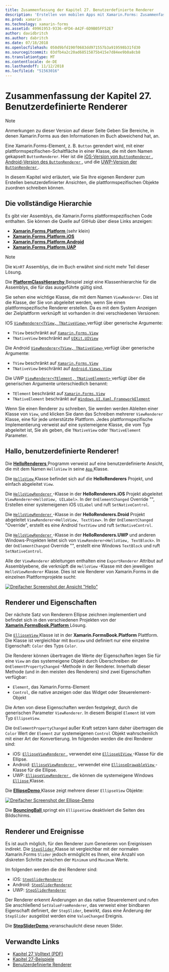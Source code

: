 ```yaml
---
title: Zusammenfassung der Kapitel 27. Benutzerdefinierte Renderer
description: 'Erstellen von mobilen Apps mit Xamarin.Forms: Zusammenfassung der Kapitel 27. Benutzerdefinierte Renderer'
ms.prod: xamarin
ms.technology: xamarin-forms
ms.assetid: 49961953-9336-4FD4-A42F-6D9B05FF52E7
author: davidbritch
ms.author: dabritch
ms.date: 07/18/2018
ms.openlocfilehash: 050d9bfd190f0683dd971557b3a919598b31fd30
ms.sourcegitcommit: 03dfb4a2c20ad68515875b415e7d84ee9b0a8cb8
ms.translationtype: MT
ms.contentlocale: de-DE
ms.lasthandoff: 11/12/2018
ms.locfileid: "51563016"
---
```

# <a name="summary-of-chapter-27-custom-renderers"></a>Zusammenfassung der Kapitel 27. Benutzerdefinierte Renderer

> [!NOTE] 
> Anmerkungen zu dieser Version auf dieser Seite Geben Sie Bereiche, in denen Xamarin.Forms aus den Informationen im Buch abweichend hat, an.

Eine Xamarin.Forms-Element, z. B. `Button` gerendert wird, mit einer plattformspezifischen-Schaltfläche in einer Klasse, die mit dem Namen gekapselt `ButtonRenderer`.  Hier ist die [iOS-Version von `ButtonRenderer` ](https://github.com/xamarin/Xamarin.Forms/blob/master/Xamarin.Forms.Platform.iOS/Renderers/ButtonRenderer.cs), [Android-Version des `ButtonRenderer` ](https://github.com/xamarin/Xamarin.Forms/blob/master/Xamarin.Forms.Platform.Android/Renderers/ButtonRenderer.cs), und die [UWP-Version der `ButtonRenderer` ](https://github.com/xamarin/Xamarin.Forms/blob/master/Xamarin.Forms.Platform.UAP/ButtonRenderer.cs).

In diesem Kapitel wird erläutert, wie Sie Ihre eigenen Renderer zum Erstellen benutzerdefinierter Ansichten, die plattformspezifischen Objekte zuordnen schreiben können.

## <a name="the-complete-class-hierarchy"></a>Die vollständige Hierarchie

Es gibt vier Assemblys, die Xamarin.Forms plattformspezifischen Code enthalten.
Sie können die Quelle auf GitHub über diese Links anzeigen:

- [**Xamarin.Forms.Platform** ](https://github.com/xamarin/Xamarin.Forms/tree/master/Xamarin.Forms.Platform) (sehr klein)
- [**Xamarin.Forms.Platform.iOS**](https://github.com/xamarin/Xamarin.Forms/tree/master/Xamarin.Forms.Platform.iOS)
- [**Xamarin.Forms.Platform.Android**](https://github.com/xamarin/Xamarin.Forms/tree/master/Xamarin.Forms.Platform.Android)
- [**Xamarin.Forms.Platform.UAP**](https://github.com/xamarin/Xamarin.Forms/tree/master/Xamarin.Forms.Platform.UAP)

> [!NOTE]
> Die `WinRT` Assemblys, die im Buch erwähnt sind nicht mehr Teil dieser Lösung. 

Die [ **PlatformClassHierarchy** ](https://github.com/xamarin/xamarin-forms-book-samples/tree/master/Chapter27/PlatformClassHierarchy) Beispiel zeigt eine Klassenhierarchie für die Assemblys, die für das ausgeführte gültig sind.

Sie sehen eine wichtige Klasse, die mit dem Namen `ViewRenderer`. Dies ist die Klasse, der Sie von abgeleitet werden, wenn Sie einen plattformspezifische Renderer erstellen. Da es mit dem System Anzeigen der Zielplattform verknüpft ist vorhanden in drei verschiedenen Versionen:

IOS [ `ViewRenderer<TView, TNativeView>` ](https://github.com/xamarin/Xamarin.Forms/blob/master/Xamarin.Forms.Platform.iOS/ViewRenderer.cs#L25) verfügt über generische Argumente:

- `TView` beschränkt auf [`Xamarin.Forms.View`](xref:Xamarin.Forms.View)
- `TNativeView` beschränkt auf [`UIKit.UIView`](https://developer.xamarin.com/api/type/UIKit.UIView/)

Die Android [ `ViewRenderer<TView, TNativeView>` ](https://github.com/xamarin/Xamarin.Forms/blob/master/Xamarin.Forms.Platform.Android/ViewRenderer.cs#L17) verfügt über generische Argumente:

- `TView` beschränkt auf [`Xamarin.Forms.View`](xref:Xamarin.Forms.View)
- `TNativeView` beschränkt auf [`Android.Views.View`](https://developer.xamarin.com/api/type/Android.Views.View/)

Die UWP [ `ViewRenderer<TElement, TNativeElement>` ](https://github.com/xamarin/Xamarin.Forms/blob/master/Xamarin.Forms.Platform.UAP/ViewRenderer.cs#L6) verfügt über die generischen Argumente unterschiedlich benannt:

- `TElement` beschränkt auf [`Xamarin.Forms.View`](xref:Xamarin.Forms.View)
- `TNativeElement` beschränkt auf [`Windows.UI.Xaml.FrameworkElement`](/uwp/api/Windows.UI.Xaml.FrameworkElement)

Wenn Sie einen Renderer zu schreiben, Sie werden werden Ableiten einer Klasse von `View`, und klicken Sie dann das Schreiben mehrerer `ViewRenderer` Klasse, eine für jede unterstützte Plattform. Jedes plattformspezifische Implementierung verweist auf eine systemeigene Klasse, die vom Typ abgeleitet ist, Sie als geben, die `TNativeView` oder `TNativeElement` Parameter.

## <a name="hello-custom-renderers"></a>Hallo, benutzerdefinierte Renderer!

Die [ **HelloRenderers** ](https://github.com/xamarin/xamarin-forms-book-samples/tree/master/Chapter27/HelloRenderers) Programm verweist auf eine benutzerdefinierte Ansicht, die mit dem Namen `HelloView` in seine [ `App` ](https://github.com/xamarin/xamarin-forms-book-samples/blob/master/Chapter27/HelloRenderers/HelloRenderers/HelloRenderers/App.cs) Klasse.

Die [ `HelloView` ](https://github.com/xamarin/xamarin-forms-book-samples/blob/master/Chapter27/HelloRenderers/HelloRenderers/HelloRenderers/HelloView.cs) Klasse befindet sich auf die **HelloRenderers** Projekt, und einfach abgeleitet `View`.

Die [ `HelloViewRenderer` ](https://github.com/xamarin/xamarin-forms-book-samples/blob/master/Chapter27/HelloRenderers/HelloRenderers/HelloRenderers.iOS/HelloViewRenderer.cs) -Klasse in der **HelloRenderers.iOS** Projekt abgeleitet `ViewRenderer<HelloView, UILabel>`. In der `OnElementChanged` Override "", Erstellen einer systemeigenen iOS `UILabel` und ruft `SetNativeControl`.

Die [ `HelloViewRenderer` ](https://github.com/xamarin/xamarin-forms-book-samples/blob/master/Chapter27/HelloRenderers/HelloRenderers/HelloRenderers.Droid/HelloViewRenderer.cs) -Klasse in der **HelloRenderers.Droid** Projekt abgeleitet `ViewRenderer<HelloView, TextView>`. In der `OnElementChanged` "Override", erstellt es eine Android `TextView` und ruft `SetNativeControl`.

Die [ `HelloViewRenderer` ](https://github.com/xamarin/xamarin-forms-book-samples/blob/master/Chapter27/HelloRenderers/HelloRenderers/HelloRenderers.UWP/HelloViewRenderer.cs) -Klasse in der **HelloRenderers.UWP** und anderen Windows-Projekten leitet sich von `ViewRenderer<HelloView, TextBlock>`. In der `OnElementChanged` Override "", erstellt eine Windows `TextBlock` und ruft `SetNativeControl`.

Alle der `ViewRenderer` ableitungen enthalten eine `ExportRenderer` Attribut auf Assemblyebene, die verknüpft die `HelloView` -Klasse mit den jeweiligen `HelloViewRenderer` Klasse. Dies ist wie Renderer von Xamarin.Forms in die einzelnen Plattformprojekte sucht:

[![Dreifacher Screenshot der Ansicht "Hello"](images/ch27fg02-small.png "benutzerdefinierten Renderern")](images/ch27fg02-large.png#lightbox "benutzerdefinierten Renderern")

## <a name="renderers-and-properties"></a>Renderer und Eigenschaften

Der nächste Satz von Renderern Ellipse zeichnen implementiert und befindet sich in den verschiedenen Projekten von der [ **Xamarin.FormsBook.Platform** ](https://github.com/xamarin/xamarin-forms-book-samples/tree/master/Libraries/Xamarin.FormsBook.Platform) Lösung.

Die [ `EllipseView` ](https://github.com/xamarin/xamarin-forms-book-samples/blob/master/Libraries/Xamarin.FormsBook.Platform/Xamarin.FormsBook.Platform/EllipseView.cs) Klasse ist in der **Xamarin.FormsBook.Platform** Plattform. Die Klasse ist vergleichbar mit `BoxView` und definiert nur eine einzelne Eigenschaft: `Color` des Typs `Color`.

Die Renderer können übertragen die Werte der Eigenschaften legen Sie für eine `View` an das systemeigene Objekt durch Überschreiben der `OnElementPropertyChanged` -Methode in der Renderer. Innerhalb dieser Methode (und in den meisten des Renderers) sind zwei Eigenschaften verfügbar:

- `Element`, das Xamarin.Forms-Element
- `Control`, die native anzeigen oder das Widget oder Steuerelement-Objekt

Die Arten von diese Eigenschaften werden festgelegt, durch die generischen Parameter `ViewRenderer`. In diesem Beispiel `Element` ist vom Typ `EllipseView`.

Die `OnElementPropertyChanged` außer Kraft setzen kann daher übertragen die `Color` Wert der `Element` zur systemeigenen `Control` Objekt wahrscheinlich mit einer Art der Konvertierung. Im folgenden werden die drei Renderer sind:

- iOS: [ `EllipseViewRenderer` ](https://github.com/xamarin/xamarin-forms-book-samples/blob/master/Libraries/Xamarin.FormsBook.Platform/Xamarin.FormsBook.Platform.iOS/EllipseViewRenderer.cs), verwendet eine [ `EllipseUIView` ](https://github.com/xamarin/xamarin-forms-book-samples/blob/master/Libraries/Xamarin.FormsBook.Platform/Xamarin.FormsBook.Platform.iOS/EllipseUIView.cs) -Klasse für die Ellipse.
- Android: [ `EllipseViewRenderer` ](https://github.com/xamarin/xamarin-forms-book-samples/blob/master/Libraries/Xamarin.FormsBook.Platform/Xamarin.FormsBook.Platform.Android/EllipseViewRenderer.cs), verwendet eine [ `EllipseDrawableView` ](https://github.com/xamarin/xamarin-forms-book-samples/blob/master/Libraries/Xamarin.FormsBook.Platform/Xamarin.FormsBook.Platform.Android/EllipseDrawableView.cs) -Klasse für die Ellipse.
- UWP: [ `EllipseViewRenderer` ](https://github.com/xamarin/xamarin-forms-book-samples/blob/master/Libraries/Xamarin.FormsBook.Platform/Xamarin.FormsBook.Platform.WinRT/EllipseViewRenderer.cs), die können die systemeigene Windows [ `Ellipse` ](/uwp/api/Windows.UI.Xaml.Shapes.Ellipse) Klasse.

Die [ **EllipseDemo** ](https://github.com/xamarin/xamarin-forms-book-samples/tree/master/Chapter27/EllipseDemo) Klasse zeigt mehrere dieser `EllipseView` Objekte:

[![Dreifacher Screenshot der Ellipse-Demo](images/ch27fg03-small.png "EllipseView benutzerdefinierten Renderern")](images/ch27fg03-large.png#lightbox "EllipseView benutzerdefinierten Renderern")

Die [ **BouncingBall** ](https://github.com/xamarin/xamarin-forms-book-samples/tree/master/Chapter27/BouncingBall) springt ein `EllipseView` deaktiviert die Seiten des Bildschirms.

## <a name="renderers-and-events"></a>Renderer und Ereignisse

Es ist auch möglich, für den Renderer zum Generieren von Ereignissen indirekt. Die [ `StepSlider` ](https://github.com/xamarin/xamarin-forms-book-samples/blob/master/Libraries/Xamarin.FormsBook.Platform/Xamarin.FormsBook.Platform/StepSlider.cs) Klasse ist vergleichbar mit der normalen Xamarin.Forms `Slider` jedoch ermöglicht es Ihnen, eine Anzahl von diskreten Schritte zwischen der `Minimum` und `Maximum` Werte.

Im folgenden werden die drei Renderer sind:

- iOS: [`StepSliderRenderer`](https://github.com/xamarin/xamarin-forms-book-samples/blob/master/Libraries/Xamarin.FormsBook.Platform/Xamarin.FormsBook.Platform.iOS/StepSliderRenderer.cs)
- Android: [`StepSliderRenderer`](https://github.com/xamarin/xamarin-forms-book-samples/blob/master/Libraries/Xamarin.FormsBook.Platform/Xamarin.FormsBook.Platform.Android/StepSliderRenderer.cs)
- UWP: [`StepSliderRenderer`](https://github.com/xamarin/xamarin-forms-book-samples/blob/master/Libraries/Xamarin.FormsBook.Platform/Xamarin.FormsBook.Platform.WinRT/StepSliderRenderer.cs)

Der Renderer erkennt Änderungen an das native Steuerelement und rufen Sie anschließend `SetValueFromRenderer`, das verweist einer bindbaren Eigenschaft definiert, der `StepSlider`, bewirkt, dass eine Änderung der `StepSlider` ausgelöst werden eine `ValueChanged` Ereignis.

Die [ **StepSliderDemo** ](https://github.com/xamarin/xamarin-forms-book-samples/tree/master/Chapter27/StepSliderDemo) veranschaulicht diese neuen Slider.



## <a name="related-links"></a>Verwandte Links

- [Kapitel 27 Volltext (PDF)](https://download.xamarin.com/developer/xamarin-forms-book/XamarinFormsBook-Ch27-Apr2016.pdf)
- [Kapitel 27-Beispiele](https://github.com/xamarin/xamarin-forms-book-samples/tree/master/Chapter27)
- [Benutzerdefinierte Renderer](~/xamarin-forms/app-fundamentals/custom-renderer/index.md)
